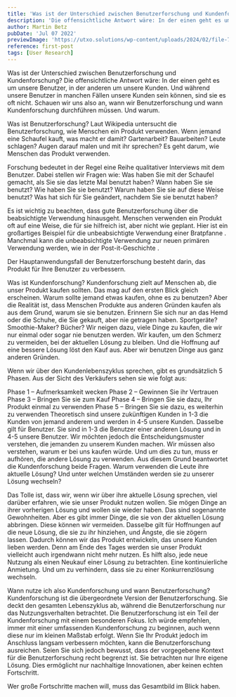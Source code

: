 ```yaml
---
title: 'Was ist der Unterschied zwischen Benutzerforschung und Kundenforschung?'
description: 'Die offensichtliche Antwort wäre: In der einen geht es um unsere Benutzer, in der anderen um unsere Kunden. Und während unsere Benutzer in manchen Fällen unsere Kunden sein können, sind sie es oft nicht.'
author: Martin Betz
pubDate: 'Jul 07 2022'
previewImage: 'https://utxo.solutions/wp-content/uploads/2024/02/file-736dWJl2BWhORVJvHy8LqQ5G.png'
reference: first-post
tags: [User Research]
---
```


Was ist der Unterschied zwischen Benutzerforschung und Kundenforschung?
Die offensichtliche Antwort wäre: In der einen geht es um unsere Benutzer, in der anderen um unsere Kunden. Und während unsere Benutzer in manchen Fällen unsere Kunden sein können, sind sie es oft nicht. Schauen wir uns also an, wann wir Benutzerforschung und wann Kundenforschung durchführen müssen. Und warum.

Was ist Benutzerforschung?
Laut  Wikipedia untersucht die Benutzerforschung, wie Menschen ein Produkt verwenden. Wenn jemand eine Schaufel kauft, was macht er damit? Gartenarbeit? Bauarbeiten? Leute schlagen? Augen darauf malen und mit ihr sprechen? Es geht darum, wie Menschen das Produkt verwenden.

Forschung bedeutet in der Regel eine Reihe qualitativer Interviews mit dem Benutzer. Dabei stellen wir Fragen wie: Was haben Sie mit der Schaufel gemacht, als Sie sie das letzte Mal benutzt haben? Wann haben Sie sie benutzt? Wie haben Sie sie benutzt? Warum haben Sie sie auf diese Weise benutzt? Was hat sich für Sie geändert, nachdem Sie sie benutzt haben?

Es ist wichtig zu beachten, dass gute Benutzerforschung über die beabsichtigte Verwendung hinausgeht. Menschen verwenden ein Produkt oft auf eine Weise, die für sie hilfreich ist, aber nicht wie geplant. Hier ist ein großartiges Beispiel für die unbeabsichtigte Verwendung einer Bratpfanne . Manchmal kann die unbeabsichtigte Verwendung zur neuen primären Verwendung werden, wie in der Post-it-Geschichte .

Der Hauptanwendungsfall der Benutzerforschung besteht darin, das Produkt für Ihre Benutzer zu verbessern.

Was ist Kundenforschung?
Kundenforschung zielt auf Menschen ab, die unser Produkt kaufen sollten. Das mag auf den ersten Blick gleich erscheinen. Warum sollte jemand etwas kaufen, ohne es zu benutzen? Aber die Realität ist, dass Menschen Produkte aus anderen Gründen kaufen als aus dem Grund, warum sie sie benutzen. Erinnern Sie sich nur an das Hemd oder die Schuhe, die Sie gekauft, aber nie getragen haben. Sportgeräte? Smoothie-Maker? Bücher? Wir neigen dazu, viele Dinge zu kaufen, die wir nur einmal oder sogar nie benutzen werden. Wir kaufen, um den Schmerz zu vermeiden, bei der aktuellen Lösung zu bleiben. Und die Hoffnung auf eine bessere Lösung löst den Kauf aus. Aber wir benutzen Dinge aus ganz anderen Gründen.

Wenn wir über den Kundenlebenszyklus sprechen, gibt es grundsätzlich 5 Phasen. Aus der Sicht des Verkäufers sehen sie wie folgt aus:

Phase 1 – Aufmerksamkeit wecken
Phase 2 – Gewinnen Sie ihr Vertrauen
Phase 3 – Bringen Sie sie zum Kauf
Phase 4 – Bringen Sie sie dazu, Ihr Produkt einmal zu verwenden
Phase 5 – Bringen Sie sie dazu, es weiterhin zu verwenden
Theoretisch sind unsere zukünftigen Kunden in 1-3 die Kunden von jemand anderem und werden in 4-5 unsere Kunden. Dasselbe gilt für Benutzer. Sie sind in 1-3 die Benutzer einer anderen Lösung und in 4-5 unsere Benutzer. Wir möchten jedoch die Entscheidungsmuster verstehen, die jemanden zu unserem Kunden machen. Wir müssen also verstehen, warum er bei uns kaufen würde. Und um dies zu tun, muss er aufhören, die andere Lösung zu verwenden. Aus diesem Grund beantwortet die Kundenforschung beide Fragen. Warum verwenden die Leute ihre aktuelle Lösung? Und unter welchen Umständen werden sie zu unserer Lösung wechseln?

Das Tolle ist, dass wir, wenn wir über ihre aktuelle Lösung sprechen, viel darüber erfahren, wie sie unser Produkt nutzen wollen. Sie mögen Dinge an ihrer vorherigen Lösung und wollen sie wieder haben. Das sind sogenannte Gewohnheiten. Aber es gibt immer Dinge, die sie von der aktuellen Lösung abbringen. Diese können wir vermeiden. Dasselbe gilt für Hoffnungen auf die neue Lösung, die sie zu ihr hinziehen, und Ängste, die sie zögern lassen. Dadurch können wir das Produkt entwickeln, das unsere Kunden lieben werden. Denn am Ende des Tages werden sie unser Produkt vielleicht auch irgendwann nicht mehr nutzen. Es hilft also, jede neue Nutzung als einen Neukauf einer Lösung zu betrachten. Eine kontinuierliche Anmietung. Und um zu verhindern, dass sie zu einer Konkurrenzlösung wechseln.

Wann nutze ich also Kundenforschung und wann Benutzerforschung?
Kundenforschung ist die übergeordnete Version der Benutzerforschung. Sie deckt den gesamten Lebenszyklus ab, während die Benutzerforschung nur das Nutzungsverhalten betrachtet. Die Benutzerforschung ist ein Teil der Kundenforschung mit einem besonderen Fokus. Ich würde empfehlen, immer mit einer umfassenden Kundenforschung zu beginnen, auch wenn diese nur im kleinen Maßstab erfolgt. Wenn Sie Ihr Produkt jedoch im Anschluss langsam verbessern möchten, kann die Benutzerforschung ausreichen. Seien Sie sich jedoch bewusst, dass der vorgegebene Kontext für die Benutzerforschung recht begrenzt ist. Sie betrachten nur Ihre eigene Lösung. Dies ermöglicht nur nachhaltige Innovationen, aber keinen echten Fortschritt.

Wer große Fortschritte machen will, muss das Gesamtbild im Blick haben.
